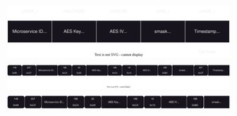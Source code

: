 ![alt text](figs/stamp.svg)

![alt text](figs/stamp_msgpack.svg)

![alt text](figs/stamp_msgpack_no_tms.svg)